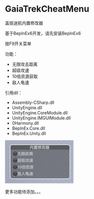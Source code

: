 # GaiaTrekCheatMenu

盖娅迷航内置修改器

基于BepInEx6开发，请先安装BepInEx6

按F9开关菜单

功能：

- 无限攻击距离
- 超级攻速
- 10倍资源获取
- 敌人龟速

引用dll：

- Assembly-CSharp.dll
- UnityEngine.dll
- UnityEngine.CoreModule.dll
- UnityEngine.IMGUIModule.dll
- 0Harmony.dll
- BepInEx.Core.dll
- BepInEx.Unity.dll

![](https://github.com/MengTL4/GaiaTrekCheatMenu/blob/main/menu.png)

更多功能待添加。。。


